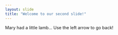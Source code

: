 ```yaml
---
layout: slide
title: "Welcome to our second slide!"
---
```

Mary had a little lamb...
Use the left arrow to go back!
